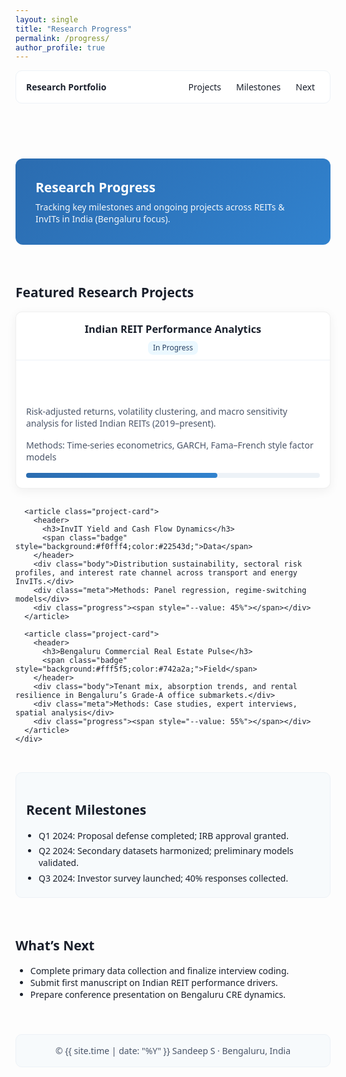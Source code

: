 ```yaml
---
layout: single
title: "Research Progress"
permalink: /progress/
author_profile: true
---
```


<style>
:root {
  --brand: #2b6cb0;
  --brand-accent: #3182ce;
  --surface: #ffffff;
  --text: #1a202c;
  --muted: #4a5568;
  --bg: #f7fafc;
}

.page__content, .progress-wrap {
  font-family: system-ui, -apple-system, "Segoe UI", Roboto, Ubuntu, Cantarell, "Noto Sans", Helvetica, Arial, "Apple Color Emoji", "Segoe UI Emoji";
  color: var(--text);
}

.progress-header {
  background: #fff;
  border: 1px solid #edf2f7;
  border-radius: 10px;
  padding: .75rem 1rem;
  display: flex;
  align-items: center;
  justify-content: space-between;
  gap: 1rem;
}
.progress-header nav { display: flex; gap: .5rem; flex-wrap: wrap; }
.progress-header a { color: var(--text); text-decoration: none; padding: .25rem .5rem; border-radius: 6px; }
.progress-header a:hover { background: #edf2f7; }

.progress-wrap {
  display: grid;
  gap: 2rem;
}

.progress-hero {
  background: linear-gradient(135deg, var(--brand), var(--brand-accent));
  color: #fff;
  border-radius: 12px;
  padding: 2rem;
}
.progress-hero h1 { margin: 0 0 .5rem 0; }
.progress-hero p { margin: 0; opacity: .95; }

.projects-grid {
  display: grid;
  grid-template-columns: repeat(auto-fit, minmax(280px, 1fr));
  gap: 1rem;
}
.project-card {
  background: var(--surface);
  border-radius: 10px;
  box-shadow: 0 4px 16px rgba(0,0,0,.06);
  border: 1px solid rgba(0,0,0,.06);
  overflow: hidden;
  display: grid;
}
.project-card header { padding: 1rem 1rem .5rem; border-bottom: 1px solid #edf2f7; }
.project-card header h3 { margin: 0; color: var(--text); }
.project-card header .badge { display: inline-block; margin-top: .5rem; padding: .15rem .5rem; font-size: .75rem; border-radius: .5rem; background: #ebf8ff; color: #2a4365; }
.project-card .body { padding: 1rem; color: var(--muted); }
.project-card .meta { padding: 0 1rem 1rem; font-size: .875rem; color: var(--muted); }
.project-card .progress {
  height: 8px; background: #edf2f7; border-radius: 4px; margin: 0 1rem 1rem;
}
.project-card .progress > span { display: block; height: 100%; background: linear-gradient(90deg, var(--brand), var(--brand-accent)); border-radius: 4px; width: var(--value, 0%); }

.milestones {
  background: var(--bg);
  border-radius: 10px;
  padding: 1rem;
  border: 1px solid #edf2f7;
}
.milestones ul { margin: 0; padding-left: 1.25rem; }
.milestones li { margin: .35rem 0; }

.progress-footer {
  margin-top: .5rem;
  background: var(--bg);
  border: 1px solid #edf2f7;
  border-radius: 10px;
  padding: 1rem;
  text-align: center;
  color: var(--muted);
}

@media (max-width: 640px) {
  .progress-hero { padding: 1.25rem; border-radius: 10px; }
}
</style>

<div class="progress-wrap">
  <header class="progress-header">
    <strong>Research Portfolio</strong>
    <nav>
      <a href="#projects">Projects</a>
      <a href="#milestones">Milestones</a>
      <a href="#next">Next</a>
    </nav>
  </header>
  <section class="progress-hero">
    <h1>Research Progress</h1>
    <p>Tracking key milestones and ongoing projects across REITs &amp; InvITs in India (Bengaluru focus).</p>
  </section>

  <section id="projects">
    <h2>Featured Research Projects</h2>
    <div class="projects-grid">
      <article class="project-card">
        <header>
          <h3>Indian REIT Performance Analytics</h3>
          <span class="badge">In Progress</span>
        </header>
        <div class="body">Risk-adjusted returns, volatility clustering, and macro sensitivity analysis for listed Indian REITs (2019–present).</div>
        <div class="meta">Methods: Time-series econometrics, GARCH, Fama–French style factor models</div>
        <div class="progress"><span style="--value: 65%"></span></div>
      </article>

      <article class="project-card">
        <header>
          <h3>InvIT Yield and Cash Flow Dynamics</h3>
          <span class="badge" style="background:#f0fff4;color:#22543d;">Data</span>
        </header>
        <div class="body">Distribution sustainability, sectoral risk profiles, and interest rate channel across transport and energy InvITs.</div>
        <div class="meta">Methods: Panel regression, regime-switching models</div>
        <div class="progress"><span style="--value: 45%"></span></div>
      </article>

      <article class="project-card">
        <header>
          <h3>Bengaluru Commercial Real Estate Pulse</h3>
          <span class="badge" style="background:#fff5f5;color:#742a2a;">Field</span>
        </header>
        <div class="body">Tenant mix, absorption trends, and rental resilience in Bengaluru’s Grade-A office submarkets.</div>
        <div class="meta">Methods: Case studies, expert interviews, spatial analysis</div>
        <div class="progress"><span style="--value: 55%"></span></div>
      </article>
    </div>
  </section>

  <section class="milestones" id="milestones">
    <h2>Recent Milestones</h2>
    <ul>
      <li>Q1 2024: Proposal defense completed; IRB approval granted.</li>
      <li>Q2 2024: Secondary datasets harmonized; preliminary models validated.</li>
      <li>Q3 2024: Investor survey launched; 40% responses collected.</li>
    </ul>
  </section>

  <section id="next">
    <h2>What’s Next</h2>
    <ul>
      <li>Complete primary data collection and finalize interview coding.</li>
      <li>Submit first manuscript on Indian REIT performance drivers.</li>
      <li>Prepare conference presentation on Bengaluru CRE dynamics.</li>
    </ul>
  </section>

  <footer class="progress-footer">
    © {{ site.time | date: "%Y" }} Sandeep S · Bengaluru, India
  </footer>
</div>